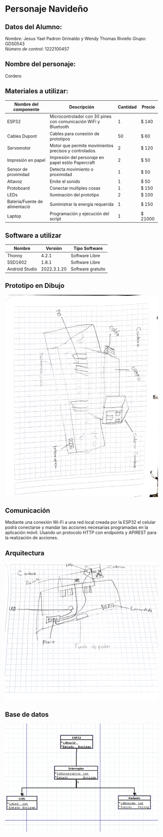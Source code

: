 # Personaje Navideño

## Datos del Alumno:
*Nombre:* Jesus Yael Padron Grimaldo y Wendy Thomas Riviello 
*Grupo:* GDS0543  
*Número de control:* 1222100457

## Nombre del personaje: 
  Cordero

## Materiales a utilizar:

|Nombre del componente|Descripción|Cantidad|Precio|
|-|-|-|-|
|ESP32|Microcontrolador con 30 pines con comunicación WiFi y Bluetooth|1|$ 140|
|Cables Dupont|Cables para conexión de prototipos|50|$ 60|
|Servomotor|Motor que permite movimientos precisos y controlados.|2|$ 120|
|Impresión en papel|Impresión del personaje en papel estilo Papercraft|2|$ 50|
|Sensor de proximidad|Detecta movimiento o proximidad|1|$ 50|
|Altavoz|Emite el sonido|1|$ 50|
|Protoboard|Conectar multiples cosas|1|$ 150|
|LEDs|Iluminación del prototipo|2|$ 100|
|Batería/Fuente de alimentació|Suministrar la energía requerida|1|$ 150|
|Laptop|Programación y ejecución del script|1|$ 21000|

## Software a utilizar
|Nombre|Versión|Tipo Software|
|-|-|-|
|Thonny|4.2.1|Software Libre|
|SSD1602|1.8.1|Software Libre|
|Android Studio|2022.3.1.20|Software gratuito|

## Prototipo en Dibujo
![Dibujo-Prototipo](https://github.com/xRaiderKing/personajeNavidad/blob/main/Estructura%20cordero.jpg)

## Comunicación
Mediante una conexión Wi-Fi a una red local creada por la ESP32 el celular podrá conectarse y mandar las acciones necesarias programadas en la aplicación móvil. Usando un protocolo HTTP con endpoints y APIREST para la realización de acciones.

## Arquitectura
![Arquitectura](https://github.com/xRaiderKing/personajeNavidad/blob/main/Funcionamiento%20Cordero.jpg)

## Base de datos
![Diagrama-relacional-IoT](https://github.com/xRaiderKing/personajeNavidad/blob/main/imagen_2023-10-01_182151931.png)
